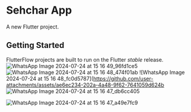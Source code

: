 
# Sehchar App

A new Flutter project.

## Getting Started

FlutterFlow projects are built to run on the Flutter _stable_ release.
![WhatsApp Image 2024-07-24 at 15 16 49_96fd1ce5](https://github.com/user-attachments/assets/14da5c6c-f46d-41d0-8397-30a14aaadd13)
![WhatsApp Image 2024-07-24 at 15 16 48_474f01ab](https://github.com/user-attachments/assets/330a6bbb-3c2c-412b-98db-c1fa699fb9bd)
![WhatsApp Image 2024-07-24 at 15 16 48_fc0d5787](https://github.com/user-attachments/assets/ae6ec234-202a-4a48-9f62-7641059d624b
![WhatsApp Image 2024-07-24 at 15 16 47_db6cc405](https://github.com/user-attachments/assets/dfe7b14f-df35-4102-9400-7adbaba04b63)

![WhatsApp Image 2024-07-24 at 15 16 47_a49e7fc9](https://github.com/user-attachments/assets/7b497400-84ee-417d-af66-dc3b8c682a14)








